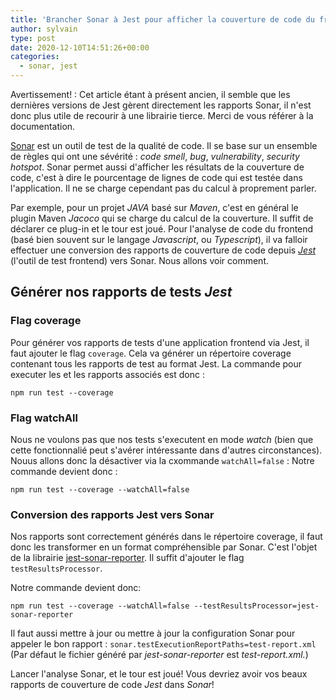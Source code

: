 ```yaml
---
title: 'Brancher Sonar à Jest pour afficher la couverture de code du frontend'
author: sylvain
type: post
date: 2020-12-10T14:51:26+00:00
categories:
  - sonar, jest
---
```


Avertissement! : Cet article étant à présent ancien,  il semble que les dernières versions de Jest gèrent directement les rapports Sonar, il n'est donc plus utile de recourir à une librairie tierce. Merci de vous référer à la documentation.

[Sonar](https://docs.sonarqube.org/latest/) est un outil de test de la qualité de code. Il se base sur un ensemble de règles qui ont une sévérité : _code smell_, _bug_, _vulnerability_, _security hotspot_.
Sonar permet aussi d'afficher les résultats de la couverture de code, c'est à dire le pourcentage de lignes de code qui est testée dans l'application. Il ne se charge cependant pas du calcul à proprement parler.

Par exemple, pour un projet _JAVA_ basé sur _Maven_, c'est en général le plugin Maven _Jacoco_ qui se charge du calcul de la couverture. Il suffit de déclarer ce plug-in et le tour est joué.
Pour l'analyse de code du frontend (basé bien souvent sur le langage _Javascript_, ou _Typescript_), il va falloir effectuer une conversion des rapports de couverture de code depuis [_Jest_](https://jestjs.io/en/) (l'outil de test frontend) vers Sonar. Nous allons voir comment.


## Générer nos rapports de tests _Jest_

### Flag coverage
Pour générer vos rapports de tests d'une application frontend via Jest, il faut ajouter le flag `coverage`. Cela va générer un répertoire coverage contenant tous les rapports de test au format Jest.
La commande pour executer les et les rapports associés est donc :

`npm run test --coverage`

### Flag watchAll
Nous ne voulons pas que nos tests s'executent en mode _watch_ (bien que cette fonctionnalié peut s'avérer intéressante dans d'autres circonstances). Nouus allons donc la désactiver via la cxommande `watchAll=false` :
Notre commande devient donc  :

`npm run test --coverage --watchAll=false`

### Conversion des rapports Jest vers Sonar
Nos rapports sont correctement générés dans le répertoire coverage, il faut donc les transformer en un format compréhensible par Sonar. C'est l'objet de la librairie [jest-sonar-reporter](https://github.com/3dmind/jest-sonar-reporter#readme).
Il suffit d'ajouter le flag `testResultsProcessor`. 

Notre commande devient donc:

 `npm run test --coverage --watchAll=false --testResultsProcessor=jest-sonar-reporter`

Il faut aussi mettre à jour ou mettre à jour la configuration Sonar pour appeler le bon rapport :
`sonar.testExecutionReportPaths=test-report.xml`
(Par défaut le fichier généré par _jest-sonar-reporter_ est _test-report.xml._)

Lancer l'analyse Sonar, et le tour est joué! Vous devriez avoir vos beaux rapports de couverture de code _Jest_ dans _Sonar_!